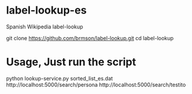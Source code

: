 # label-lookup-es
Spanish Wikipedia label-lookup

git clone https://github.com/brmson/label-lookup.git
cd label-lookup

# Usage, Just run the script
python lookup-service.py sorted_list_es.dat
http://localhost:5000/search/persona
http://localhost:5000/search/testito
